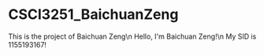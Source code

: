 # CSCI3251_BaichuanZeng
This is the project of Baichuan Zeng\n
Hello, I'm Baichuan Zeng!\n
My SID is 1155193167!
